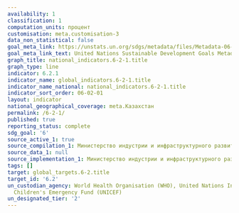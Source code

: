 ```yaml
---
availability: 1
classification: 1
computation_units: процент
customisation: meta.customisation-3
data_non_statistical: false
goal_meta_link: https://unstats.un.org/sdgs/metadata/files/Metadata-06-02-01.pdf
goal_meta_link_text: United Nations Sustainable Development Goals Metadata (pdf 428kB)
graph_title: national_indicators.6-2-1.title
graph_type: line
indicator: 6.2.1
indicator_name: global_indicators.6-2-1.title
indicator_name_national: national_indicators.6-2-1.title
indicator_sort_order: 06-02-01
layout: indicator
national_geographical_coverage: meta.Казахстан
permalink: /6-2-1/
published: true
reporting_status: complete
sdg_goal: '6'
source_active_1: true
source_compilation_1: Министерство индустрии и инфраструктурного развития РК
source_data_1: null
source_implementation_1: Министерство индустрии и инфраструктурного развития РК
tags: []
target: global_targets.6-2.title
target_id: '6.2'
un_custodian_agency: World Health Organisation (WHO), United Nations International
  Children's Emergency Fund (UNICEF)
un_designated_tier: '2'
---
```

